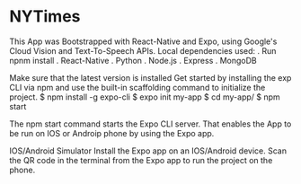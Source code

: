 # NYTimes
This App was Bootstrapped with React-Native and Expo, using Google's Cloud Vision and Text-To-Speech APIs.
Local dependencies used:
. Run npnm install
. React-Native
. Python
. Node.js
. Express
. MongoDB

Make sure that the latest version is installed
Get started by installing the exp CLI via npm and use the built-in scaffolding command to initialize the project.
$ npm install -g expo-cli
$ expo init my-app
$ cd my-app/
$ npm start

The npm start command starts the Expo CLI server. That enables the App to be run on IOS or Androip phone by using the Expo app.

IOS/Android Simulator
Install the Expo app on an IOS/Android device.
Scan the QR code in the terminal from the Expo app to run the project on the phone.

